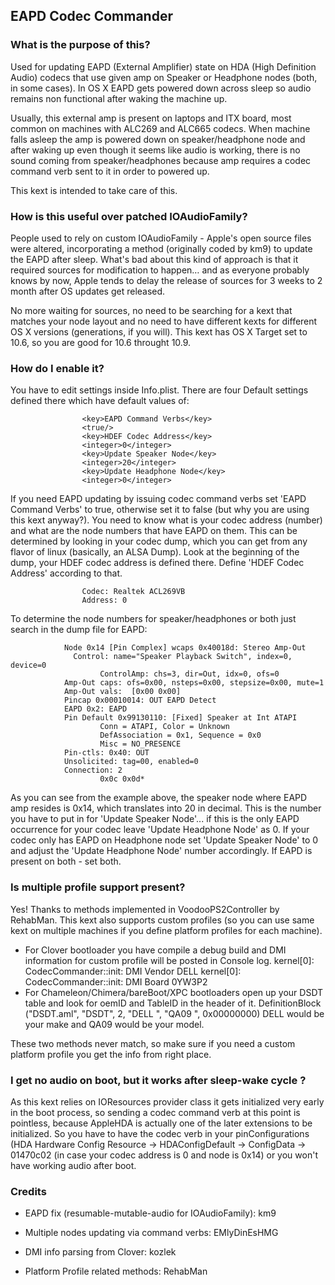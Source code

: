 ## EAPD Codec Commander

### What is the purpose of this?
Used for updating EAPD (External Amplifier) state on HDA (High Definition Audio) codecs that use given amp on Speaker or Headphone nodes (both, in some cases). In OS X EAPD gets powered down across sleep so audio remains non functional after waking the machine up. 

Usually, this external amp is present on laptops and ITX board, most common on machines with ALC269 and ALC665 codecs. When machine falls asleep the amp is powered down on speaker/headphone node and after waking up even though it seems like audio is working, there is no sound coming from speaker/headphones because amp requires a codec command verb sent to it in order to powered up.

This kext is intended to take care of this.

### How is this useful over patched IOAudioFamily?
People used to rely on custom IOAudioFamily - Apple's open source files were altered, incorporating a method (originally coded by km9) to update the EAPD after sleep. What's bad about this kind of approach is that it required sources for modification to happen… and as everyone probably knows by now, Apple tends to delay the release of sources for 3 weeks to 2 month after OS updates get released. 

No more waiting for sources, no need to be searching for a kext that matches your node layout and no need to have different kexts for different OS X versions (generations, if you will). This kext has OS X Target set to 10.6, so you are good for 10.6 throught 10.9.

### How do I enable it?
You have to edit settings inside Info.plist. There are four Default settings defined there which have default values of:

					<key>EAPD Command Verbs</key>
					<true/>
					<key>HDEF Codec Address</key>
					<integer>0</integer>
					<key>Update Speaker Node</key>
					<integer>20</integer>
					<key>Update Headphone Node</key>
					<integer>0</integer>

If you need EAPD updating by issuing codec command verbs set 'EAPD Command Verbs' to true, otherwise set it to false (but why you are using this kext anyway?).
You need to know what is your codec address (number) and what are the node numbers that have EAPD on them. This can be determined by looking in your codec dump, which you can get from any flavor of linux (basically, an ALSA Dump).
Look at the beginning of the dump, your HDEF codec address is defined there. Define 'HDEF Codec Address' according to that.

					Codec: Realtek ACL269VB
					Address: 0

To determine the node numbers for speaker/headphones or both just search in the dump file for EAPD:

				Node 0x14 [Pin Complex] wcaps 0x40018d: Stereo Amp-Out
  				  Control: name="Speaker Playback Switch", index=0, device=0
    				    ControlAmp: chs=3, dir=Out, idx=0, ofs=0
  				Amp-Out caps: ofs=0x00, nsteps=0x00, stepsize=0x00, mute=1
  				Amp-Out vals:  [0x00 0x00]
  				Pincap 0x00010014: OUT EAPD Detect
  				EAPD 0x2: EAPD
  				Pin Default 0x99130110: [Fixed] Speaker at Int ATAPI
    				    Conn = ATAPI, Color = Unknown
    				    DefAssociation = 0x1, Sequence = 0x0
    				    Misc = NO_PRESENCE
  				Pin-ctls: 0x40: OUT
  				Unsolicited: tag=00, enabled=0
  				Connection: 2
     				    0x0c 0x0d*

As you can see from the example above, the speaker node where EAPD amp resides is 0x14, which translates into 20 in decimal. This is the number you have to put in for 'Update Speaker Node'... if this is the only EAPD occurrence for your codec leave 'Update Headphone Node' as 0.  If your codec only has EAPD on Headphone node set 'Update Speaker Node' to 0 and adjust the 'Update Headphone Node' number accordingly. If EAPD is present on both - set both.

### Is multiple profile support present?
Yes! Thanks to methods implemented in VoodooPS2Controller by RehabMan. 
This kext also supports custom profiles (so you can use same kext on multiple machines if you define platform profiles for each machine). 
- For Clover bootloader you have compile a debug build and DMI information for custom profile will be posted in Console log.
				kernel[0]: CodecCommander::init: DMI Vendor DELL
				kernel[0]: CodecCommander::init: DMI Board 0YW3P2
- For Chameleon/Chimera/bareBoot/XPC bootloaders open up your DSDT table and look for oemID and TableID in the header of it.
				DefinitionBlock ("DSDT.aml", "DSDT", 2, "DELL  ", "QA09   ", 0x00000000)
DELL would be your make and QA09 would be your model. 

These two methods never match, so make sure if you need a custom platform profile you get the info from right place.

### I get no audio on boot, but it works after sleep-wake cycle ?
As this kext relies on IOResources provider class it gets initialized very early in the boot process, so sending a codec command verb at this point is pointless, because AppleHDA is actually one of the later extensions to be initialized. So you have to have the codec verb in your pinConfigurations (HDA Hardware Config Resource -> HDAConfigDefault -> ConfigData -> 01470c02 (in case your codec address is 0 and node is 0x14) or you won't have working audio after boot.

### Credits
- EAPD fix (resumable-mutable-audio for IOAudioFamily): km9

- Multiple nodes updating via command verbs: EMlyDinEsHMG

- DMI info parsing from Clover: kozlek

- Platform Profile related methods: RehabMan
